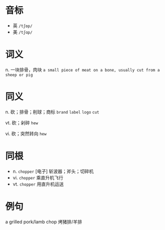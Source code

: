 # 音标

- 英 `/tʃɒp/`
- 美 `/tʃɑp/`

# 词义

n. 一块排骨，肉块
`a small piece of meat on a bone, usually cut from a sheep or pig`

# 同义

n. 砍；排骨；削球；商标
`brand` `label` `logo` `cut`

vt. 砍；剁碎
`hew`

vi. 砍；突然转向
`hew`

# 同根

- n. `chopper` [电子] 斩波器；斧头；切碎机
- vi. `chopper` 乘直升机飞行
- vt. `chopper` 用直升机运送

# 例句

a grilled pork/lamb chop
烤猪排/羊排


